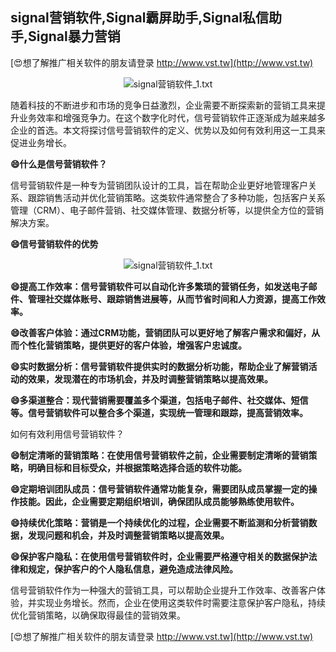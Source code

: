 ## **signal营销软件,Signal霸屏助手,Signal私信助手,Signal暴力营销**

[😍想了解推广相关软件的朋友请登录 http://www.vst.tw](http://www.vst.tw)

 <center><img src="https://vst.tw/MP4/tuiguang/png/4.png" alt="signal营销软件_1.txt"></center>

随着科技的不断进步和市场的竞争日益激烈，企业需要不断探索新的营销工具来提升业务效率和增强竞争力。在这个数字化时代，信号营销软件正逐渐成为越来越多企业的首选。本文将探讨信号营销软件的定义、优势以及如何有效利用这一工具来促进业务增长。

**😄什么是信号营销软件？**

信号营销软件是一种专为营销团队设计的工具，旨在帮助企业更好地管理客户关系、跟踪销售活动并优化营销策略。这类软件通常整合了多种功能，包括客户关系管理（CRM）、电子邮件营销、社交媒体管理、数据分析等，以提供全方位的营销解决方案。

**😄信号营销软件的优势**

 <center><img src="https://vst.tw/MP4/tuiguang/png/0.png" alt="signal营销软件_1.txt"></center>

**😄提高工作效率：信号营销软件可以自动化许多繁琐的营销任务，如发送电子邮件、管理社交媒体账号、跟踪销售进展等，从而节省时间和人力资源，提高工作效率。**

**😄改善客户体验：通过CRM功能，营销团队可以更好地了解客户需求和偏好，从而个性化营销策略，提供更好的客户体验，增强客户忠诚度。**

**😄实时数据分析：信号营销软件提供实时的数据分析功能，帮助企业了解营销活动的效果，发现潜在的市场机会，并及时调整营销策略以提高效果。**

**😄多渠道整合：现代营销需要覆盖多个渠道，包括电子邮件、社交媒体、短信等。信号营销软件可以整合多个渠道，实现统一管理和跟踪，提高营销效率。**

如何有效利用信号营销软件？

**😄制定清晰的营销策略：在使用信号营销软件之前，企业需要制定清晰的营销策略，明确目标和目标受众，并根据策略选择合适的软件功能。**

**😄定期培训团队成员：信号营销软件通常功能复杂，需要团队成员掌握一定的操作技能。因此，企业需要定期组织培训，确保团队成员能够熟练使用软件。**

**😄持续优化策略：营销是一个持续优化的过程，企业需要不断监测和分析营销数据，发现问题和机会，并及时调整营销策略以提高效果。**

**😄保护客户隐私：在使用信号营销软件时，企业需要严格遵守相关的数据保护法律和规定，保护客户的个人隐私信息，避免造成法律风险。**

信号营销软件作为一种强大的营销工具，可以帮助企业提升工作效率、改善客户体验，并实现业务增长。然而，企业在使用这类软件时需要注意保护客户隐私，持续优化营销策略，以确保取得最佳的营销效果。

[😍想了解推广相关软件的朋友请登录 http://www.vst.tw](http://www.vst.tw)



